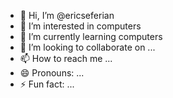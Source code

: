 - 👋 Hi, I’m @ericseferian
- 👀 I’m interested in computers
- 🌱 I’m currently learning computers
- 💞️ I’m looking to collaborate on ...
- 📫 How to reach me ...
- 😄 Pronouns: ...
- ⚡ Fun fact: ...

<!---
ericseferian/ericseferian is a ✨ special ✨ repository because its `README.md` (this file) appears on your GitHub profile.
You can click the Preview link to take a look at your changes.
--->
